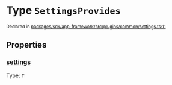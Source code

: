 # Type `SettingsProvides`
<sub>Declared in [packages/sdk/app-framework/src/plugins/common/settings.ts:11](https://github.com/dxos/dxos/blob/8ed3715dc/packages/sdk/app-framework/src/plugins/common/settings.ts#L11)</sub>




## Properties
### [settings](https://github.com/dxos/dxos/blob/8ed3715dc/packages/sdk/app-framework/src/plugins/common/settings.ts#L12)
Type: <code>T</code>





